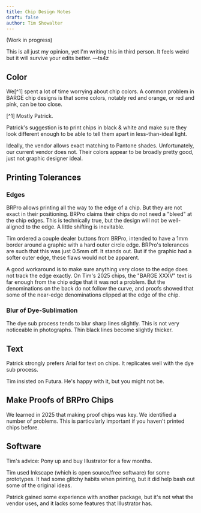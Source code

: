 ```yaml
---
title: Chip Design Notes
draft: false
author: Tim Showalter
---
```


(Work in progress)

This is all just my opinion, yet I'm writing this in third person.  It feels
weird but it will survive your edits better. &mdash;ts4z

Color
-----

We[^1] spent a lot of time worrying about chip colors.  A common problem in BARGE chip designs
is that some colors, notably red and orange, or red and pink, can be too close.

[^1] Mostly Patrick.

Patrick's suggestion is to print chips in black & white and make sure they look
different enough to be able to tell them apart in less-than-ideal light.

Ideally, the vendor allows exact matching to Pantone shades.  Unfortunately,
our current vendor does not.  Their colors appear to be broadly pretty good,
just not graphic designer ideal.

Printing Tolerances
-------------------

### Edges

BRPro allows printing all the way to the edge of a chip.  But they are not
exact in their positioning.  BRPro claims their chips do not need a "bleed" at
the chip edges.  This is technically true, but the design will not be
well-aligned to the edge.  A little shifting is inevitable.

Tim ordered a couple dealer buttons from BRPro, intended to have a 1mm border
around a graphic with a hard outer circle edge.  BRPro's tolerances are such
that this was just 0.5mm off.  It stands out.  But if the graphic had a softer
outer edge, these flaws would not be apparent.

A good workaround is to make sure anything very close to the edge does not
track the edge exactly.  On Tim's 2025 chips, the "BARGE XXXV" text is far
enough from the chip edge that it was not a problem.  But the denominations on
the back do not follow the curve, and proofs showed that some of the near-edge
denominations clipped at the edge of the chip.

### Blur of Dye-Sublimation

The dye sub process tends to blur sharp lines slightly.  This is not very
noticeable in photographs.  Thin black lines become slightly thicker.


Text
----

Patrick strongly prefers Arial for text on chips.  It replicates well with the
dye sub process.

Tim insisted on Futura.  He's happy with it, but you might not be.


Make Proofs of BRPro Chips
--------------------------

We learned in 2025 that making proof chips was key.  We identified a number of
problems.  This is particularly important if you haven't printed chips before.

Software
--------

Tim's advice: Pony up and buy Illustrator for a few months.

Tim used Inkscape (which is open source/free software) for some prototypes.  It
had some glitchy habits when printing, but it did help bash out some of the
original ideas.

Patrick gained some experience with another package, but it's not what the
vendor uses, and it lacks some features that Illustrator has.

